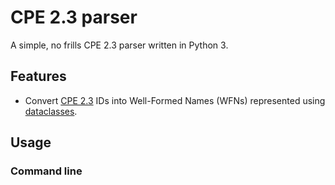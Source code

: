 # CPE 2.3 parser

A simple, no frills CPE 2.3 parser written in Python 3.

## Features

- Convert [CPE 2.3](https://cpe.mitre.org/specification/) IDs into Well-Formed Names (WFNs) represented using [dataclasses](https://github.com/python/cpython/blob/main/Lib/dataclasses.py).

## Usage

### Command line

```bash

```
